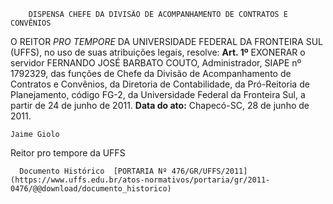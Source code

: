         DISPENSA CHEFE DA DIVISÃO DE ACOMPANHAMENTO DE CONTRATOS E CONVÊNIOS  

 O REITOR *PRO TEMPORE*  DA UNIVERSIDADE FEDERAL DA FRONTEIRA SUL (UFFS), no uso de suas atribuições legais, resolve:   **Art. 1º**  EXONERAR o servidor FERNANDO JOSÉ BARBATO COUTO, Administrador, SIAPE nº 1792329, das funções de Chefe da Divisão de Acompanhamento de Contratos e Convênios, da Diretoria de Contabilidade, da Pró-Reitoria de Planejamento, código FG-2, da Universidade Federal da Fronteira Sul, a partir de 24 de junho de 2011.        **Data do ato:** Chapecó-SC, 28 de junho de 2011.   
 

    Jaime Giolo    
 Reitor pro tempore da UFFS 

      Documento Histórico  [PORTARIA Nº 476/GR/UFFS/2011](https://www.uffs.edu.br/atos-normativos/portaria/gr/2011-0476/@@download/documento_historico)     
      